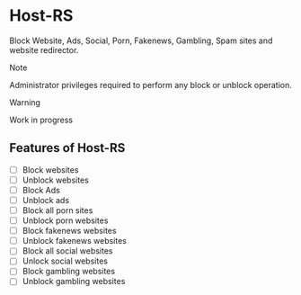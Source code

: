 # Host-RS

Block Website, Ads, Social, Porn, Fakenews, Gambling, Spam sites and website redirector.

> [!NOTE]
> Administrator privileges required to perform any block or unblock operation.

> [!WARNING]
> Work in progress

## Features of Host-RS
- [ ] Block websites
- [ ] Unblock websites
- [ ] Block Ads
- [ ] Unblock ads
- [ ] Block all porn sites
- [ ] Unblock porn websites
- [ ] Block fakenews websites
- [ ] Unblock fakenews websites
- [ ] Block all social websites
- [ ] Unlock social websites
- [ ] Block gambling websites
- [ ] Unblock gambling websites

